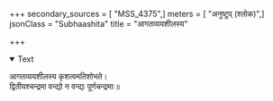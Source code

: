 +++
secondary_sources = [ "MSS_4375",]
meters = [ "अनुष्टुप् (श्लोक)",]
jsonClass = "Subhaashita"
title = "आगतव्ययशीलस्य"

+++

<details open><summary>Text</summary>

आगतव्ययशीलस्य कृशत्वमतिशोभते।  
द्वितीयश्चन्द्रमा वन्द्यो न वन्द्यः पूर्णचन्द्रमाः॥
</details>
